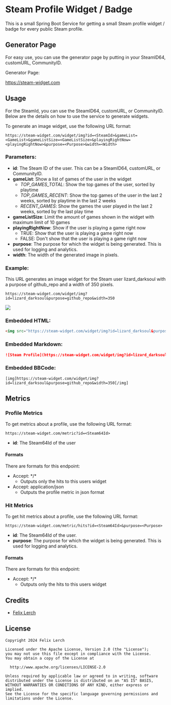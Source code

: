 Steam Profile Widget / Badge
==================

This is a small Spring Boot Service for getting a small Steam profile widget / badge for every public Steam profile.

## Generator Page

For easy use, you can use the generator page by putting in your SteamID64, customURL, CommunityID.

Generator Page:

https://steam-widget.com

## Usage

For the SteamId, you can use the SteamID64, customURL, or CommunityID. Below are the details on how to use the service to generate widgets.

To generate an image widget, use the following URL format:
```
https://steam-widget.com/widget/img?id=<SteamId>&gameList=<GameList>&gameListSize=<GameListSize>&playingRightNow=<playingRightNow>&purpose=<Purpose>&width=<Width>
```

### Parameters:

- **id**: The Steam ID of the user. This can be a SteamID64, customURL, or CommunityID.
- **gameList**: Show a list of games of the user in the widget
  - *TOP_GAMES_TOTAL*: Show the top games of the user, sorted by playtime
  - *TOP_GAMES_RECENT*: Show the top games of the user in the last 2 weeks, sorted by playtime in the last 2 weeks
  - *RECENT_GAMES*: Show the games the user played in the last 2 weeks, sorted by the last play time
- **gameListSize**: Limit the amount of games shown in the widget with maximum limit of 10 games
- **playingRightNow**: Show if the user is playing a game right now
  - TRUE: Show that the user is playing a game right now
  - FALSE: Don't show that the user is playing a game right now
- **purpose**: The purpose for which the widget is being generated. This is used for logging and analytics.
- **width**: The width of the generated image in pixels.

### Example:

This URL generates an image widget for the Steam user lizard_darksoul with a purpose of github_repo and a width of 350 pixels.

```
https://steam-widget.com/widget/img?id=lizard_darksoul&purpose=github_repo&width=350
```

<img src="https://steam-widget.com/widget/img?id=lizard_darksoul&purpose=github_repo&width=350">

### Embedded HTML:

```HTML
<img src="https://steam-widget.com/widget/img?id=lizard_darksoul&purpose=github_repo&width=350">
```

### Embedded Markdown:

```Markdown
![Steam Profile](https://steam-widget.com/widget/img?id=lizard_darksoul&purpose=github_repo&width=350)
```

### Embedded BBCode:

```BBCode
[img]https://steam-widget.com/widget/img?id=lizard_darksoul&purpose=github_repo&width=350[/img]
```

## Metrics

### Profile Metrics

To get metrics about a profile, use the following URL format:

```
https://steam-widget.com/metric?id=<Steam64Id>
```

- **id**: The Steam64Id of the user

#### Formats

There are formats for this endpoint:
- Accept: \*/\*
  - Outputs only the hits to this users widget
- Accept: application/json
  - Outputs the profile metric in json format

### Hit Metrics

To get hit metrics about a profile, use the following URL format:
```
https://steam-widget.com/metric/hits?id=<Steam64Id>&purpose=<Purpose>
```

- **id**: The Steam64Id of the user.
- **purpose**: The purpose for which the widget is being generated. This is used for logging and analytics.

#### Formats

There are formats for this endpoint:
- Accept: \*/\*
  - Outputs only the hits to this users widget

## Credits

- [Felix Lerch](https://github.com/felixlerch)

## License


    Copyright 2024 Felix Lerch
    
    Licensed under the Apache License, Version 2.0 (the "License");
    you may not use this file except in compliance with the License.
    You may obtain a copy of the License at
    
      http://www.apache.org/licenses/LICENSE-2.0
    
    Unless required by applicable law or agreed to in writing, software
    distributed under the License is distributed on an "AS IS" BASIS,
    WITHOUT WARRANTIES OR CONDITIONS OF ANY KIND, either express or implied.
    See the License for the specific language governing permissions and
    limitations under the License.
